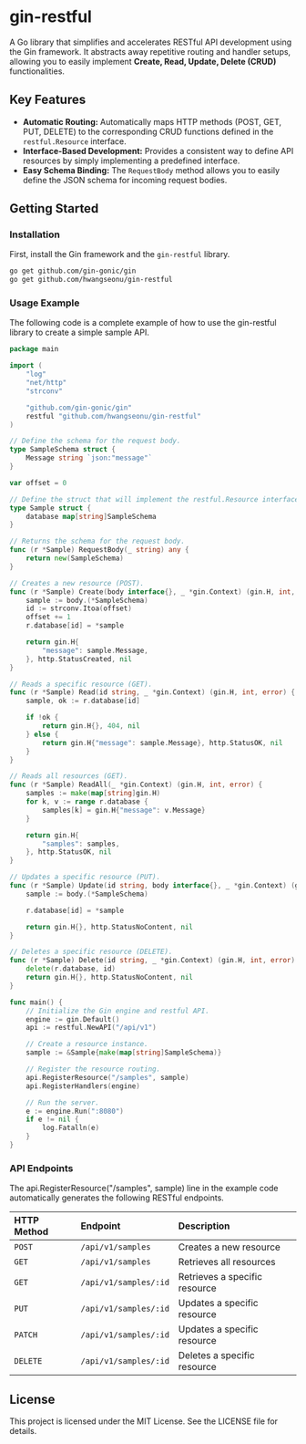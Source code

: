 # gin-restful

A Go library that simplifies and accelerates RESTful API development using the Gin framework. It abstracts away repetitive routing and handler setups, allowing you to easily implement **Create, Read, Update, Delete (CRUD)** functionalities.

## Key Features

* **Automatic Routing:** Automatically maps HTTP methods (POST, GET, PUT, DELETE) to the corresponding CRUD functions defined in the `restful.Resource` interface.
* **Interface-Based Development:** Provides a consistent way to define API resources by simply implementing a predefined interface.
* **Easy Schema Binding:** The `RequestBody` method allows you to easily define the JSON schema for incoming request bodies.

## Getting Started

### Installation

First, install the Gin framework and the `gin-restful` library.

```bash
go get github.com/gin-gonic/gin
go get github.com/hwangseonu/gin-restful
```

### Usage Example
The following code is a complete example of how to use the gin-restful library to create a simple sample API.

```go
package main

import (
	"log"
	"net/http"
	"strconv"

	"github.com/gin-gonic/gin"
	restful "github.com/hwangseonu/gin-restful"
)

// Define the schema for the request body.
type SampleSchema struct {
	Message string `json:"message"`
}

var offset = 0

// Define the struct that will implement the restful.Resource interface.
type Sample struct {
	database map[string]SampleSchema
}

// Returns the schema for the request body.
func (r *Sample) RequestBody(_ string) any {
	return new(SampleSchema)
}

// Creates a new resource (POST).
func (r *Sample) Create(body interface{}, _ *gin.Context) (gin.H, int, error) {
	sample := body.(*SampleSchema)
	id := strconv.Itoa(offset)
	offset += 1
	r.database[id] = *sample

	return gin.H{
		"message": sample.Message,
	}, http.StatusCreated, nil
}

// Reads a specific resource (GET).
func (r *Sample) Read(id string, _ *gin.Context) (gin.H, int, error) {
	sample, ok := r.database[id]

	if !ok {
		return gin.H{}, 404, nil
	} else {
		return gin.H{"message": sample.Message}, http.StatusOK, nil
	}
}

// Reads all resources (GET).
func (r *Sample) ReadAll(_ *gin.Context) (gin.H, int, error) {
	samples := make(map[string]gin.H)
	for k, v := range r.database {
		samples[k] = gin.H{"message": v.Message}
	}

	return gin.H{
		"samples": samples,
	}, http.StatusOK, nil
}

// Updates a specific resource (PUT).
func (r *Sample) Update(id string, body interface{}, _ *gin.Context) (gin.H, int, error) {
	sample := body.(*SampleSchema)

	r.database[id] = *sample

	return gin.H{}, http.StatusNoContent, nil
}

// Deletes a specific resource (DELETE).
func (r *Sample) Delete(id string, _ *gin.Context) (gin.H, int, error) {
	delete(r.database, id)
	return gin.H{}, http.StatusNoContent, nil
}

func main() {
	// Initialize the Gin engine and restful API.
	engine := gin.Default()
	api := restful.NewAPI("/api/v1")

	// Create a resource instance.
	sample := &Sample{make(map[string]SampleSchema)}

	// Register the resource routing.
	api.RegisterResource("/samples", sample)
	api.RegisterHandlers(engine)

	// Run the server.
	e := engine.Run(":8080")
	if e != nil {
		log.Fatalln(e)
	}
}
```

### API Endpoints
The api.RegisterResource("/samples", sample) line in the example code automatically generates the following RESTful endpoints.

| HTTP Method | Endpoint            | Description                  |
|:------------| :------------------ | :--------------------------- |
| `POST`      | `/api/v1/samples`   | Creates a new resource       |
| `GET`       | `/api/v1/samples`   | Retrieves all resources      |
| `GET`       | `/api/v1/samples/:id` | Retrieves a specific resource |
| `PUT`       | `/api/v1/samples/:id` | Updates a specific resource   |
| `PATCH`     | `/api/v1/samples/:id` | Updates a specific resource   |
| `DELETE`    | `/api/v1/samples/:id` | Deletes a specific resource   |

## License
This project is licensed under the MIT License. See the LICENSE file for details.